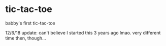 # tic-tac-toe
babby's first tic-tac-toe

12/6/18 update: can't believe I started this 3 years ago lmao. very different time then, though...
